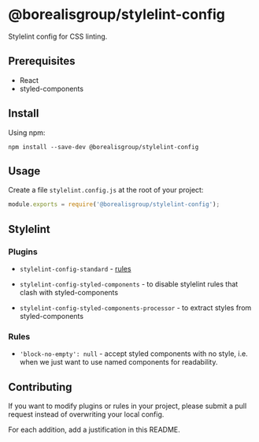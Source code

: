# @borealisgroup/stylelint-config

Stylelint config for CSS linting.

## Prerequisites

- React
- styled-components

## Install

Using npm:

```
npm install --save-dev @borealisgroup/stylelint-config
```

## Usage

Create a file `stylelint.config.js` at the root of your project:

```js
module.exports = require('@borealisgroup/stylelint-config');
```

## Stylelint

### Plugins

- `stylelint-config-standard` - [rules](https://github.com/stylelint/stylelint-config-standard)
- `stylelint-config-styled-components` - to disable stylelint rules that clash with styled-components

- `stylelint-config-styled-components-processor` - to extract styles from styled-components

### Rules

- `'block-no-empty': null` - accept styled components with no style, i.e. when we just want to use named components for readability.

## Contributing

If you want to modify plugins or rules in your project, please submit a pull request instead of overwriting your local config.

For each addition, add a justification in this README.
